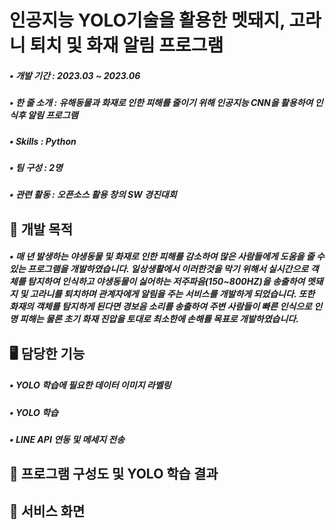 # 인공지능 YOLO기술을 활용한 멧돼지, 고라니 퇴치 및  화재 알림 프로그램
##### • 개발 기간 : 2023.03 ~ 2023.06
##### • 한 줄 소개 : 유해동물과 화재로 인한 피해를 줄이기 위해 인공지능 CNN을 활용하여 인식후 알림 프로그램
##### • Skills : Python
##### • 팀 구성 : 2명
##### • 관련 활동 : 오픈소스 활용 창의 SW 경진대회

## 📌 개발 목적
##### • 매 년 발생하는 야생동물 및 화재로 인한 피해를 감소하여 많은 사람들에게 도움을 줄 수 있는 프로그램을 개발하였습니다. 일상생활에서 이러한것을 막기 위해서 실시간으로 객체를 탐지하여 인식하고 야생동물이 싫어하는 저주파음(150~800HZ)을 송출하여 멧돼지 및 고라니를 퇴치하며 관계자에게 알림을 주는 서비스를 개발하게 되었습니다. 또한 화재의 객체를 탐지하게 된다면 경보음 소리를 송출하여 주변 사람들이 빠른 인식으로 인명 피해는 물론 초기 화재 진압을 토대로 최소한에 손해를 목표로 개발하였습니다.

## 🖥️ 담당한 기능
##### • YOLO 학습에 필요한 데이터 이미지 라벨링
##### • YOLO 학습
##### • LINE API 연동 및 메세지 전송

## 📄 프로그램 구성도 및 YOLO 학습 결과

## 👀 서비스 화면
